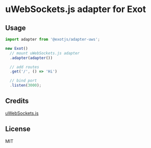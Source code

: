 # uWebSockets.js adapter for Exot

## Usage

```js
import adapter from '@exotjs/adapter-uws';

new Exot()
  // mount uWebSockets.js adapter
  .adapter(adapter())

  // add routes
  .get('/', () => 'Hi')

  // bind port
  .listen(3000);
```

## Credits

[uWebSockets.js](https://github.com/uNetworking/uWebSockets.js)

## License

MIT
